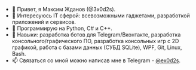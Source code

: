 - 👋 Привет, я Максим Жданов (@3x0d2s).
- 👀 Интересуюсь IT сферой: всевозможными гаджетами, разработкой приложений и сервисов. 
- 🦾 Программирую на Python, C# и C++.
- 🎯 Навыки: разработка ботов для Telegram/Вконтакте, разработка консольного/графического ПО, разработка консольных игр с 2D графикой, работа с базами данных (СУБД SQLite), WPF, Git, Linux, Bash. 
- 📫 Связаться со мной можно написав мне в Telegram - [@ex0d2s](https://t.me/ex0d2s).

<!---
3x0d2s/3x0d2s is a ✨ special ✨ repository because its `README.md` (this file) appears on your GitHub profile.
You can click the Preview link to take a look at your changes.
--->
